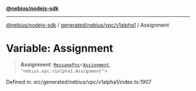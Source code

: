 [**@nebius/nodejs-sdk**](../../../../../README.md)

***

[@nebius/nodejs-sdk](../../../../../README.md) / [generated/nebius/vpc/v1alpha1](../README.md) / Assignment

# Variable: Assignment

> **Assignment**: [`MessageFns`](../../../../../runtime/protos/core/interfaces/MessageFns.md)\<[`Assignment`](../interfaces/Assignment.md), `"nebius.vpc.v1alpha1.Assignment"`\>

Defined in: src/generated/nebius/vpc/v1alpha1/index.ts:1907
